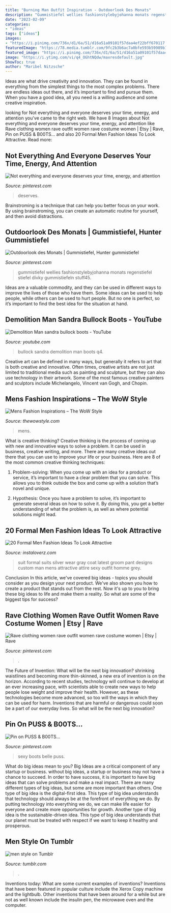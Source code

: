 ```yaml
---
title: "Burning Man Outfit Inspiration - Outdoorlook Des Monats"
description: "Gummistiefel wellies fashionstylebyjohanna monats regenstiefel stiefel dívky gummistiefeln stuff45"
date: "2023-02-09"
categories:
- "ideas"
tags: ["ideas"]
images:
- "https://i.pinimg.com/736x/d1/6a/51/d16a51a09101f57daa4ef22bff670117.jpg"
featuredImage: "https://78.media.tumblr.com/9fc2b3b6ac7a0bfe593b59989b165ebc/tumblr_oyaqf5P7G71wbkxg7o1_500.jpg"
featured_image: "https://i.pinimg.com/736x/d1/6a/51/d16a51a09101f57daa4ef22bff670117.jpg"
image: "https://i.ytimg.com/vi/q4_OGhtNQdw/maxresdefault.jpg"
ShowToc: true
author: "Maribel Nitzsche"
---
```



Ideas are what drive creativity and innovation. They can be found in everything from the simplest things to the most complex problems. There are endless ideas out there, and it’s important to find and pursue them. When you have a good idea, all you need is a willing audience and some creative inspiration.

	

		
looking for Not everything and everyone deserves your time, energy, and attention you've came to the right web. We have 8 Images about Not everything and everyone deserves your time, energy, and attention like Rave clothing women rave outfit women rave costume women | Etsy | Rave, Pin on PUSS &amp; B00TS... and also 20 Formal Men Fashion Ideas To Look Attractive. Read more:
		
    
## Not Everything And Everyone Deserves Your Time, Energy, And Attention

<img loading=lazy src="https://i.pinimg.com/736x/d1/6a/51/d16a51a09101f57daa4ef22bff670117.jpg" onerror="this.onerror=null;this.src='https://tse1.mm.bing.net/th?id=OIP.qPdKKfnObd_GpBRQRKLGVgHaF4&amp;pid=15.1';" alt="Not everything and everyone deserves your time, energy, and attention">

_Source: pinterest.com_

>deserves. 

	

Brainstroming is a technique that can help you better focus on your work. By using brainstroming, you can create an automatic routine for yourself, and then avoid distractions.

    
## Outdoorlook Des Monats | Gummistiefel, Hunter Gummistiefel

<img loading=lazy src="https://i.pinimg.com/736x/06/7e/f3/067ef30ff87a1e3f94b558052f8f14bc.jpg" onerror="this.onerror=null;this.src='https://tse4.mm.bing.net/th?id=OIP.S7XU8_LkD20QHYjat_MwOwHaLH&amp;pid=15.1';" alt="Outdoorlook des Monats | Gummistiefel, Hunter gummistiefel">

_Source: pinterest.com_

>gummistiefel wellies fashionstylebyjohanna monats regenstiefel stiefel dívky gummistiefeln stuff45. 

	

Ideas are a valuable commodity, and they can be used in different ways to improve the lives of those who have them. Some ideas can be used to help people, while others can be used to hurt people. But no one is perfect, so it’s important to find the best idea for the situation at hand.

    
## Demolition Man Sandra Bullock Boots - YouTube

<img loading=lazy src="https://i.ytimg.com/vi/q4_OGhtNQdw/maxresdefault.jpg" onerror="this.onerror=null;this.src='https://tse2.mm.bing.net/th?id=OIP.Mq7PobOV2-5UUxjCzN4UbwHaEK&amp;pid=15.1';" alt="Demolition Man sandra bullock boots - YouTube">

_Source: youtube.com_

>bullock sandra demolition man boots q4. 

	

Creative art can be defined in many ways, but generally it refers to art that is both creative and innovative. Often times, creative artists are not just limited to traditional media such as painting and sculpture, but they can also use technology in their artwork. Some of the most famous creative painters and sculptors include Michelangelo, Vincent van Gogh, and Chopin.

    
## Mens Fashion Inspirations – The WoW Style

<img loading=lazy src="http://thewowstyle.com/wp-content/uploads/2014/10/632.jpg" onerror="this.onerror=null;this.src='https://tse3.mm.bing.net/th?id=OIP.D2DVAXwBtI0z1dEhsaZxMwHaJ5&amp;pid=15.1';" alt="Mens Fashion Inspirations – The WoW Style">

_Source: thewowstyle.com_

>mens. 

	

What is creative thinking?
Creative thinking is the process of coming up with new and innovative ways to solve a problem. It can be used in business, creative writing, and more. There are many creative ideas out there that you can use to improve your life or your business. Here are 8 of the most common creative thinking techniques:
1. Problem-solving: When you come up with an idea for a product or service, it’s important to have a clear problem that you can solve. This allows you to think outside the box and come up with a solution that’s novel and unique.

2. Hypothesis: Once you have a problem to solve, it’s important to generate several ideas on how to solve it. By doing this, you get a better understanding of what the problem is, as well as where potential solutions might lead.

    
## 20 Formal Men Fashion Ideas To Look Attractive

<img loading=lazy src="http://www.instaloverz.com/wp-content/uploads/2016/08/17-Formal-Men-Fashion.jpg" onerror="this.onerror=null;this.src='https://tse4.mm.bing.net/th?id=OIP.kJ3FoDoXf9HHOP7St0sY1AHaLH&amp;pid=15.1';" alt="20 Formal Men Fashion Ideas To Look Attractive">

_Source: instaloverz.com_

>suit formal suits silver wear gray coat latest groom pant designs custom man mens attractive attire sexy outfit homme grey. 

	

Conclusion
In this article, we've covered big ideas - topics you should consider as you design your next product. We've also shown you how to create a product that stands out from the rest. Now it's up to you to bring these big ideas to life and make them a reality. So what are some of the biggest tips for success?

    
## Rave Clothing Women Rave Outfit Women Rave Costume Women | Etsy | Rave

<img loading=lazy src="https://i.pinimg.com/736x/ef/2b/3f/ef2b3f084ff4a3e04c3ce1883a2f27dd.jpg" onerror="this.onerror=null;this.src='https://tse1.mm.bing.net/th?id=OIP.S4dHGRSA6NZoSqew5IkaggHaN-&amp;pid=15.1';" alt="Rave clothing women rave outfit women rave costume women | Etsy | Rave">

_Source: pinterest.com_

>. 

	

The Future of Invention: What will be the next big innovation?
shrinking waistlines and becoming more thin-skinned, a new era of invention is on the horizon. According to recent studies, technology will continue to develop at an ever increasing pace, with scientists able to create new ways to help people lose weight and improve their health. 
However, as these technologies become more advanced, so too will the ways in which they can be used for harm. Inventions that are harmful or dangerous could soon be a part of our everyday lives. So what will be the next big innovation?

    
## Pin On PUSS &amp; B00TS...

<img loading=lazy src="https://i.pinimg.com/736x/ef/20/08/ef200801c81f5bb5f4c81cedcbcce153.jpg" onerror="this.onerror=null;this.src='https://tse3.mm.bing.net/th?id=OIP.r9admsDH3ewJ_lJsZ-I3UwHaO_&amp;pid=15.1';" alt="Pin on PUSS &amp; B00TS...">

_Source: pinterest.com_

>sexy boots belle puss. 

	

What do big ideas mean to you?
Big Ideas are a critical component of any startup or business. without big ideas, a startup or business may not have a chance to succeed. In order to have success, it is important to have big ideas that can solve problems and make a real impact. There are many different types of big ideas, but some are more important than others.
One type of big idea is the digital-first idea. This type of big idea understands that technology should always be at the forefront of everything we do. By putting technology into everything we do, we can make life easier for everyone and create more opportunities for growth. Another type of big idea is the sustainable-driven idea. This type of big idea understands that our planet must be treated with respect if we want to keep it healthy and prosperous.

    
## Men Style On Tumblr

<img loading=lazy src="https://78.media.tumblr.com/9fc2b3b6ac7a0bfe593b59989b165ebc/tumblr_oyaqf5P7G71wbkxg7o1_500.jpg" onerror="this.onerror=null;this.src='https://tse2.mm.bing.net/th?id=OIP.dffFefdmcYojgOCZkMV4TgAAAA&amp;pid=15.1';" alt="men style on Tumblr">

_Source: tumblr.com_

>. 

	

Inventions today: What are some current examples of inventions?
Inventions that have been featured in popular culture include the Xerox Copy machine and the lightbulb. Other inventions that have been around for a while but are not as well known include the insulin pen, the microwave oven and the computer.

